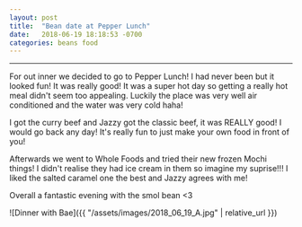 ```yaml
---
layout: post
title:  "Bean date at Pepper Lunch"
date:   2018-06-19 18:18:53 -0700
categories: beans food
---
```


---
For out inner we decided to go to Pepper Lunch! I had never been but it looked fun!
It was really good! It was a super hot day so getting a really hot meal didn't seem too appealing.
Luckily the place was very well air conditioned and the water was very cold haha!

I got the curry beef and Jazzy got the classic beef, it was REALLY good! I would go back any day!
It's really fun to just make your own food in front of you!

Afterwards we went to Whole Foods and tried their new frozen Mochi things! I didn't realise they
had ice cream in them so imagine my suprise!!! I liked the salted caramel one the best and Jazzy agrees
with me!

Overall a fantastic evening with the smol bean <3

![Dinner with Bae]({{ "/assets/images/2018_06_19_A.jpg" | relative_url }})